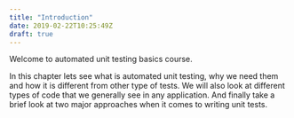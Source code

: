 ```yaml
---
title: "Introduction"
date: 2019-02-22T10:25:49Z
draft: true
---
```


Welcome to automated unit testing basics course. 

In this chapter lets see what is automated unit testing, why we need them and how it is different from other type of tests. We will also look at different types of code that we generally see in any application. And finally take a brief look at two major approaches when it comes to writing unit tests.